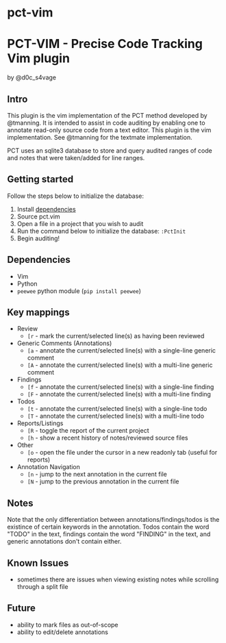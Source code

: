 pct-vim
=======

# PCT-VIM - Precise Code Tracking Vim plugin
by @d0c_s4vage

## Intro

This plugin is the vim implementation of the PCT method developed
by @tmanning. It is intended to assist in code auditing by enabling one to
annotate read-only source code from a text editor. This plugin
is the vim implementation. See @tmanning for the textmate implementation.

PCT uses an sqlite3 database to store and query audited ranges of code
and notes that were taken/added for line ranges.

## Getting started

Follow the steps below to initialize the database:

1. Install [dependencies](#dependencies)
2. Source pct.vim
3. Open a file in a project that you wish to audit
4. Run the command below to initialize the database:
		`:PctInit`
5. Begin auditing!

## Dependencies

* Vim
* Python
* `peewee` python module (`pip install peewee`)

## Key mappings

* Review
	* `[r`   -   mark the current/selected line(s) as having been reviewed
* Generic Comments (Annotations)
	* `[a`   -   annotate the current/selected line(s) with a single-line generic comment
	* `[A`   -   annotate the current/selected line(s) with a multi-line generic comment
* Findings
	* `[f`   -   annotate the current/selected line(s) with a single-line finding
	* `[F`   -   annotate the current/selected line(s) with a multi-line finding
* Todos
	* `[t`   -   annotate the current/selected line(s) with a single-line todo
	* `[T`   -   annotate the current/selected line(s) with a multi-line todo
* Reports/Listings
	* `[R`   -   toggle the report of the current project
	* `[h`   -   show a recent history of notes/reviewed source files
* Other
	* `[o`   -   open the file under the cursor in a new readonly tab (useful for reports)
* Annotation Navigation
	* `[n`   -   jump to the next annotation in the current file
	* `[N`   -   jump to the previous annotation in the current file

## Notes

Note that the only differentiation between annotations/findings/todos is the
existince of certain keywords in the annotation. Todos contain the word
"TODO" in the text, findings contain the word "FINDING" in the text, and
generic annotations don't contain either.

## Known Issues
* sometimes there are issues when viewing existing notes while scrolling through a split file

## Future

* ability to mark files as out-of-scope
* ability to edit/delete annotations
